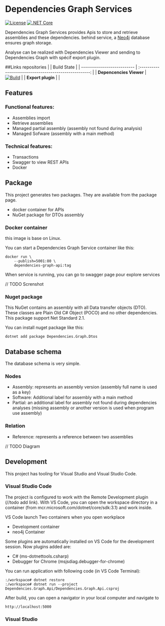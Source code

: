 # Dependencies Graph Services
[![License](https://img.shields.io/npm/l/@angular/cli.svg)](/LICENSE)
[![.NET Core][github-actions-badge]][github-actions]

Dependencies Graph Services provides Apis to store and retrieve assemblies and these dependencies. behind service, a [Neo4j](https://neo4j.com/) database ensures graph storage.

Analyse can be realized with Dependencies Viewer and sending to Dependencies Graph with spécif export plugin.

##Links repositories
|                             |                Build State                              | 
| --------------------------- | :-----------------------------------------------------: | 
| **Depencencies Viewer**     |      [![Build][viewer-badge]][viewer-url]               | 
| **Export plugin**           |                                                         | 


## Features
### Functional features:
- Assemblies import
- Retrieve assemblies
- Managed partial assembly (assembly not found during analysis)
- Managed Sofware (assembly with a main method)

### Technical features:
- Transactions
- Swagger to view REST APIs
- Docker

## Package
This project generates two packages. They are available from the package page.
- docker container for APIs
- NuGet package for DTOs assembly


### Docker container 
this image is base on Linux. 

You can start a Dependencies Graph Service container like this:

```
docker run \
    --publish=5001:80 \
    dependencies-graph-api:tag
```
When service is running, you can go to swagger page pour explore services

// TODO Screnshot

### Nuget package
This NuGet contains an assembly with all Data transfer objects (DTO). These classes are Plain Old C# Object (POCO) and no other dependencies.
This package support Net Standard 2.1.

You can install nuget package like this:

```
dotnet add package Dependencies.Graph.Dtos
```

## Database schema
The database schema is very simple.

### Nodes
- Assembly: represents an assembly version (assembly full name is used as a key)
- Software: Additional label for assembly with a main method
- Partial: an additional label for assembly not found during dependencies analyses (missing assembly or another version is used when program use assembly)
### Relation
- Reference: represents a reference between two assemblies

// TODO Diagram

## Development
This project has tooling for Visual Studio and Visual Studio Code.

### Visual Studio Code
The project is configured to work with the Remote Development plugin (//todo add link). With VS Code, you can open the workspace directory in a container (from mcr.microsoft.com/dotnet/core/sdk:3.1) and work inside.

VS Code launch Two containers when you open workplace
- Development container
- neo4j Container

Some plugins are automatically installed on VS Code for the development session. Now plugins added are:
- C# (ms-dotnettools.csharp)
- Debugger for Chrome (msjsdiag.debugger-for-chrome)

You can run application with following code (in VS Code Terminal):

```
:/workspace# dotnet restore
:/workspace# dotnet run --project Dependencies.Graph.Api/Dependencies.Graph.Api.csproj
```

After build, you can open a navigator in your local computer and navigate to
```
http://localhost:5000
```

### Visual Studio 


[github-actions]:               https://github.com/xclemence/Dependencies.Graph.Services/actions
[github-actions-badge]:         https://github.com/xclemence/Dependencies.Graph.Services/workflows/Build/badge.svg?branch=master

[viewer-badge]:                 https://github.com/xclemence/Dependencies.Viewer/workflows/Ms%20Build/badge.svg
[viewer-url]:                   https://github.com/xclemence/Dependencies.Viewer
